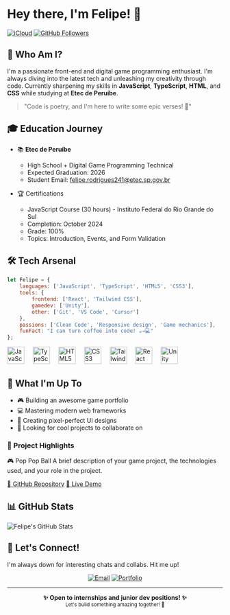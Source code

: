 # Hey there, I'm Felipe! 👋

[![iCloud](https://img.shields.io/badge/iCloud-3693F3?style=flat&logo=iCloud&logoColor=white)](mailto:soaresrodriguesf07@icloud.com)
[![GitHub Followers](https://img.shields.io/github/followers/frodrigss?label=Follow&style=social)](https://github.com/frodrigss)

## 🎯 Who Am I?


I'm a passionate front-end and digital game programming enthusiast. I'm always diving into the latest tech and unleashing my creativity through code. Currently sharpening my skills in **JavaScript**, **TypeScript**, **HTML**, and **CSS** while studying at **Etec de Peruíbe**.

> "Code is poetry, and I'm here to write some epic verses! 🚀"


## 🎓 Education Journey


- 📚 **Etec de Peruíbe**
  - High School + Digital Game Programming Technical 
  - Expected Graduation: 2026
  - Student Email: felipe.rodrigues241@etec.sp.gov.br
    
- 🏆 Certifications
  - JavaScript Course (30 hours) - Instituto Federal do Rio Grande do Sul
  - Completion: October 2024
  - Grade: 100%
  - Topics: Introduction, Events, and Form Validation

## 🛠️ Tech Arsenal

```javascript
let Felipe = {
    languages: ['JavaScript', 'TypeScript', 'HTML5', 'CSS3'],
    tools: {
        frontend: ['React', 'Tailwind CSS'],
        gamedev: ['Unity'],
        other: ['Git', 'VS Code', 'Cursor']
    },
    passions: ['Clean Code', 'Responsive design', 'Game mechanics'],
    funFact: "I can turn coffee into code! ☕→💻"
};
```

<div align="left">
  <img src="https://cdn.jsdelivr.net/gh/devicons/devicon/icons/javascript/javascript-original.svg" height="40" alt="JavaScript" />
  <img width="12" />
  <img src="https://cdn.jsdelivr.net/gh/devicons/devicon/icons/typescript/typescript-original.svg" height="40" alt="TypeScript" />
  <img width="12" />
  <img src="https://cdn.jsdelivr.net/gh/devicons/devicon/icons/html5/html5-original.svg" height="40" alt="HTML5" />
  <img width="12" />
  <img src="https://cdn.jsdelivr.net/gh/devicons/devicon/icons/css3/css3-original.svg" height="40" alt="CSS3" />
  <img width="12" />
  <img src="https://cdn.jsdelivr.net/gh/devicons/devicon/icons/tailwindcss/tailwindcss-original-wordmark.svg" height="40" alt="Tailwind CSS" />
  <img width="12" />
  <img src="https://cdn.jsdelivr.net/gh/devicons/devicon/icons/react/react-original.svg" height="40" alt="React" />
  <img width="12" />
  <img src="https://cdn.jsdelivr.net/gh/devicons/devicon/icons/unity/unity-original.svg" height="40" alt="Unity" />
</div>

## 🚀 What I'm Up To

- 🎮 Building an awesome game portfolio
- 💻 Mastering modern web frameworks
- 🎨 Creating pixel-perfect UI designs
- 🤝 Looking for cool projects to collaborate on

### 🌟 Project Highlights
🎮 Pop Pop Ball
A brief description of your game project, the technologies used, and your role in the project.

[🔗 GitHub Repository](https://github.com/frodrigss/game-title)
[🔗 Live Demo](https://yourwebsite.com)


## 📊 GitHub Stats

<img align="center" src="https://github-readme-stats.vercel.app/api?username=frodrigss&show_icons=true&line_height=27&count_private=true&title_color=ffffff&text_color=c9cacc&icon_color=2bbc8a&bg_color=1d1f21" alt="Felipe's GitHub Stats" />

## 🤝 Let's Connect!

I'm always down for interesting chats and collabs. Hit me up!

<div align="center">
  
[![Email](https://img.shields.io/badge/Email-D14836?style=for-the-badge&logo=gmail&logoColor=white)](mailto:soaresrodriguesf07@icloud.com)
[![Portfolio](https://img.shields.io/badge/Portfolio-000000?style=for-the-badge&logo=About.me&logoColor=white)](https://www.feliperos.com)

</div>

---

<div align="center">
  <b>✨ Open to internships and junior dev positions! ✨</b>
  <br/>
  <sub>Let's build something amazing together! 🚀</sub>
</div>

<!-- Easter egg: Konami Code enabled! Try it out 😉 -->
